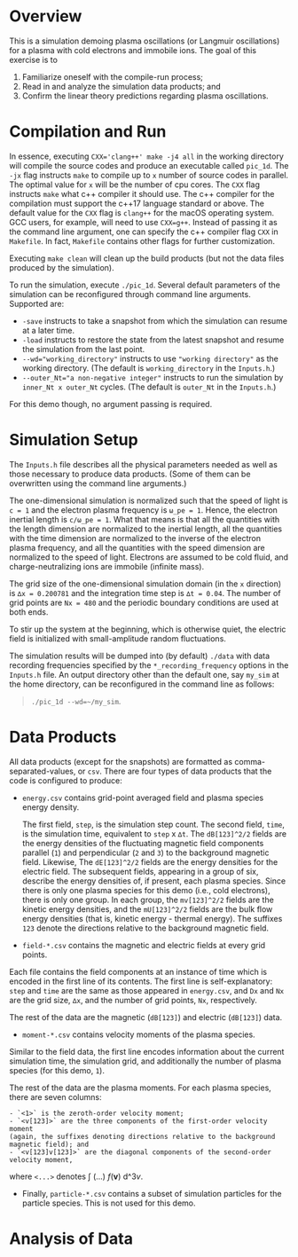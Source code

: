 # Overview

This is a simulation demoing plasma oscillations (or Langmuir oscillations) for a plasma 
with cold electrons and immobile ions.
The goal of this exercise is to

1) Familiarize oneself with the compile-run process;
2) Read in and analyze the simulation data products; and
3) Confirm the linear theory predictions regarding plasma oscillations.


# Compilation and Run

In essence, executing `CXX='clang++' make -j4 all` in the working directory will
compile the source codes and produce an executable called `pic_1d`.
The `-jx` flag instructs `make` to compile up to `x` number of source codes in parallel.
The optimal value for `x` will be the number of cpu cores.
The `CXX` flag instructs `make` what c++ compiler it should use.
The c++ compiler for the compilation must support the c++17 language standard or above.
The default value for the `CXX` flag is `clang++` for the macOS operating system.
GCC users, for example, will need to use `CXX=g++`.
Instead of passing it as the command line argument,
one can specify the c++ compiler flag `CXX` in `Makefile`.
In fact, `Makefile` contains other flags for further customization.

Executing `make clean` will clean up the build products
(but not the data files produced by the simulation).

To run the simulation, execute `./pic_1d`.
Several default parameters of the simulation can be reconfigured through command line arguments.
Supported are:

* `-save` instructs to take a snapshot from which the simulation can resume at a later time.
* `-load` instructs to restore the state from the latest snapshot and resume the simulation from the last point.
* `--wd="working_directory"` instructs to use `"working directory"` as the working directory.
(The default is `working_directory` in the `Inputs.h`.)
* `--outer_Nt="a non-negative integer"` instructs to run the simulation by `inner_Nt x outer_Nt` cycles.
(The default is `outer_Nt` in the `Inputs.h`.)

For this demo though, no argument passing is required.


# Simulation Setup

The `Inputs.h` file describes all the physical parameters needed as well as 
those necessary to produce data products.
(Some of them can be overwritten using the command line arguments.)

The one-dimensional simulation is normalized such that
the speed of light is `c = 1` and the electron plasma frequency is `ω_pe = 1`.
Hence, the electron inertial length is `c/ω_pe = 1`.
What that means is that
all the quantities with the length dimension are normalized to the inertial length,
all the quantities with the time dimension are normalized to the inverse of the electron plasma frequency, and
all the quantities with the speed dimension are normalized to the speed of light.
Electrons are assumed to be cold fluid, and charge-neutralizing ions are immobile (infinite mass).

The grid size of the one-dimensional simulation domain (in the `x` direction) is `∆x = 0.200781` and
the integration time step is `∆t = 0.04`.
The number of grid points are `Nx = 480` and the periodic boundary conditions are used at both ends.

To stir up the system at the beginning, which is otherwise quiet,
the electric field is initialized with small-amplitude random fluctuations.

The simulation results will be dumped into (by default) `./data` with data recording frequencies
specified by the `*_recording_frequency` options in the `Inputs.h` file.
An output directory other than the default one, say `my_sim` at the home directory,
can be reconfigured in the command line as follows:

> `./pic_1d --wd=~/my_sim`.


# Data Products

All data products (except for the snapshots) are formatted as comma-separated-values, or `csv`.
There are four types of data products that the code is configured to produce:

* `energy.csv` contains grid-point averaged field and plasma species energy density.

    The first field, `step`, is the simulation step count.
The second field, `time`, is the simulation time, equivalent to `step` x `∆t`.
The `dB[123]^2/2` fields are the energy densities of the fluctuating magnetic field components
parallel (`1`) and perpendicular (`2` and `3`) to the background magnetic field.
Likewise, The `dE[123]^2/2` fields are the energy densities for the electric field.
The subsequent fields, appearing in a group of six, describe the energy densities of, if present,
each plasma species.
Since there is only one plasma species for this demo (i.e., cold electrons), there is only one group.
In each group, the `mv[123]^2/2` fields are the kinetic energy densities, and
the `mU[123]^2/2` fields are the bulk flow energy densities (that is, kinetic energy - thermal energy).
The suffixes `123` denote the directions relative to the background magnetic field.

* `field-*.csv` contains the magnetic and electric fields at every grid points.

Each file contains the field components at an instance of time which is encoded in the first line
of its contents.
The first line is self-explanatory:
`step` and `time` are the same as those appeared in `energy.csv`, and
`Dx` and `Nx` are the grid size, `∆x`, and the number of grid points, `Nx`, respectively.

The rest of the data are the magnetic (`dB[123]`) and electric (`dB[123]`) data.

* `moment-*.csv` contains velocity moments of the plasma species.

Similar to the field data, the first line encodes information about the current simulation time,
the simulation grid, and additionally the number of plasma species (for this demo, `1`).

The rest of the data are the plasma moments.
For each plasma species, there are seven columns:

    - `<1>` is the zeroth-order velocity moment;
    - `<v[123]>` are the three components of the first-order velocity moment
    (again, the suffixes denoting directions relative to the background magnetic field); and
    - `<v[123]v[123]>` are the diagonal components of the second-order velocity moment,

where `<...>` denotes ∫ (...) *f*(**v**) d^3*v*.

* Finally, `particle-*.csv` contains a subset of simulation particles for the particle species.
This is not used for this demo.


# Analysis of Data
